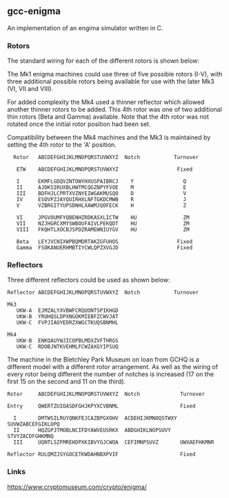 ## gcc-enigma

An implementation of an engima simulator written in C.


### Rotors

The standard wiring for each of the different rotors is shown below:

The Mk1 enigma machines could use three of five possible rotors (I-V), with
three additional possible rotors being available for use with the later Mk3 
(VI, VII and VIII).  

For added complexity the Mk4 used a thinner reflector which allowed another 
thinner rotors to be added.  This 4th rotor was one of two additional  thin
rotors (Beta and Gamma) available.  Note that the 4th rotor was not rotated
once the initial rotor position had been set.

Compatibility between the Mk4 machines and the Mk3 is maintained by setting
the 4th rotor to the 'A' position.
```
  Rotor   ABCDEFGHIJKLMNOPQRSTUVWXYZ  Notch           Turnover

   ETW    ABCDEFGHIJKLMNOPQRSTUVWXYZ                   Fixed

   I      EKMFLGDQVZNTOWYHXUSPAIBRCJ    Y                Q
   II     AJDKSIRUXBLHWTMCQGZNPYFVOE    M                E
   III    BDFHJLCPRTXVZNYEIWGAKMUSQO    D                V
   IV     ESOVPZJAYQUIRHXLNFTGKDCMWB    R                J
   V      VZBRGITYUPSDNHLXAWMJQOFECK    H                Z

   VI     JPGVOUMFYQBENHZRDKASXLICTW    HU               ZM
   VII    NZJHGRCXMYSWBOUFAIVLPEKQDT    HU               ZM
   VIII   FKQHTLXOCBJSPDZRAMEWNIUYGV    HU               ZM

   Beta   LEYJVCNIXWPBQMDRTAKZGFUHOS                   Fixed
   Gamma  FSOKANUERHMBTIYCWLQPZXVGJD                   Fixed
```

### Reflectors

Three different reflectors could be used as shown below:
```
Reflector ABCDEFGHIJKLMNOPQRSTUVWXYZ  Notch           Turnover

Mk3
   UKW-A  EJMZALYXVBWFCRQUONTSPIKHGD
   UKW-B  YRUHQSLDPXNGOKMIEBFZCWVJAT
   UKW-C  FVPJIAOYEDRZXWGCTKUQSBNMHL

Mk4
   UKW-B  ENKQAUYWJICOPBLMDXZVFTHRGS	 	 	 
   UKW-C  RDOBJNTKVEHMLFCWZAXGYIPSUQ
```
The machine in the Bletchley Park Museum on loan from GCHQ is a different
model with a different rotor arrangement.  As well as the wiring of every
rotor being different the number of notches is increased (17 on the first
15 on the second and 11 on the third).
```
Rotor     ABCDEFGHIJKLMNOPQRSTUVWXYZ  Notch             Turnover

Entry     QWERTZUIOASDFGHJKPYXCVBNML                    Fixed

  I       DMTWSILRUYQNKFEJCAZBPGXOHV  ACDEHIJKMNOQSTWXY SUVWZABCEFGIKLOPQ
  II      HQZGPJTMOBLNCIFDYAWVEUSRKX  ABDGHIKLNOPSUVY   STVYZACDFGHKMNQ
  III     UQNTLSZFMREHDPXKIBVYGJCWOA  CEFIMNPSUVZ       UWXAEFHKMNR

Reflector RULQMZJSYGOCETKWDAHNBXPVIF                    Fixed
```

### Links

https://www.cryptomuseum.com/crypto/enigma/



